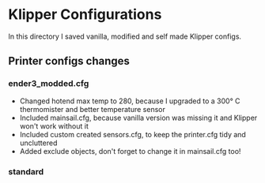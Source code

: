 # Klipper Configurations

In this directory I saved vanilla, modified and self made Klipper configs. 

## Printer configs changes

### ender3_modded.cfg
- Changed hotend max temp to 280, because I upgraded to a 300° C thermomister and better temperature sensor
- Included mainsail.cfg, because vanilla version was missing it and Klipper won't work without it
- Included custom created sensors.cfg, to keep the printer.cfg tidy and uncluttered
- Added exclude objects, don't forget to change it in mainsail.cfg too!

### standard

